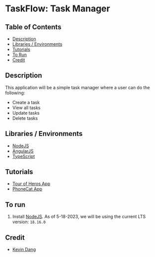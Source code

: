 # TaskFlow: Task Manager

## Table of Contents
* [Description](#description)
* [Libraries / Environments](#libraries--environments)
* [Tutorials](#tutorials)
* [To Run](#to-run)
* [Credit](#credit)

## Description
This application will be a simple task manager where a user can do the following:
* Create a task
* View all tasks
* Update tasks
* Delete tasks

## Libraries / Environments
* [NodeJS](https://nodejs.org/en)
* [AngularJS](https://angular.io/docs)
* [TypeScript](https://www.typescriptlang.org/)

## Tutorials
* [Tour of Heros App](https://angular.io/tutorial/tour-of-heroes)
* [PhoneCat App](https://docs.angularjs.org/tutorial)

## To run
1. Install [NodeJS](https://nodejs.org/en). As of 5-18-2023, we will be using the current LTS version: `18.16.0`

## Credit
* [Kevin Dang](https://github.com/kevinthedang)
